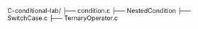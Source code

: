 C-conditional-lab/
 ├── condition.c
 ├── NestedCondition
 ├── SwitchCase.c
 ├── TernaryOperator.c
 
